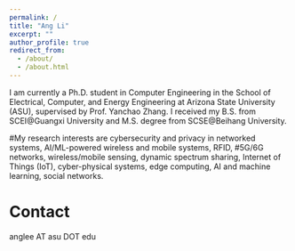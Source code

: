 ```yaml
---
permalink: /
title: "Ang Li"
excerpt: ""
author_profile: true
redirect_from: 
  - /about/
  - /about.html
---
```


I am currently a Ph.D. student in Computer Engineering in the School of Electrical, Computer, and Energy Engineering at Arizona State University (ASU), 
supervised by Prof. Yanchao Zhang. I received my B.S. from SCEI@Guangxi University and M.S. degree from SCSE@Beihang University. 

#My research interests are cybersecurity and privacy in networked systems, AI/ML-powered wireless and mobile systems, RFID, 
#5G/6G networks, wireless/mobile sensing, dynamic spectrum sharing, Internet of Things (IoT), cyber-physical systems, edge computing, AI and machine learning, social networks.

Contact
======
anglee AT asu DOT edu